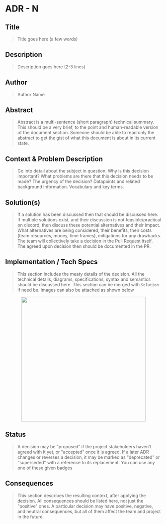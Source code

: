 # ADR - N

## Title
> Title goes here (a few words)

## Description
> Description goes here (2-3 lines)

## Author
> Author Name

## Abstract
> Abstract is a multi-sentence (short paragraph) technical summary. This should be a very brief, to the point and human-readable version of the document section. Someone should be able to read only the abstract to get the gist of what this document is about in its current state.

## Context & Problem Description
> Go into detail about the subject in question. Why is this decision important? What problems are there that this decision needs to be made? The urgency of the decision? Datapoints and related background information. Vocabulary and key terms.

## Solution(s)
> If a solution has been discussed then that should be discussed here. If multiple solutions exist, and their discussion is not feasible/practical on discord, then discuss these potential alternatives and their impact.
> What alternatives are being considered, their benefits, their costs (team resources, money, time frames), mitigations for any drawbacks. The team will collectively take a decision in the Pull Request itself. The agreed upon decision then should be documented in the PR.

## Implementation / Tech Specs
> This section includes the meaty details of the decision. All the technical details, diagrams, specifications, syntax and semantics should be discussed here.
> This section can be merged with `Solution` if need be. Images can also be attached as shown below

<!-- ![](logo.jpeg) -->
<p align="center">
  <img src="/tempReferenceDiagram.webp" width="400">
</p>

## Status
> A decision may be "proposed" if the project stakeholders haven't agreed with it yet, or "accepted" once it is agreed. If a later ADR changes or reverses a decision, it may be marked as "deprecated" or "superseded" with a reference to its replacement. You can use any one of these given badges

<Badge text="PROPOSED"/>
<Badge text="ACCEPTED"/>
<Badge text="DEPRECATED" type="error"/>
<Badge text="SUPERSEDED"type="warning"/>

## Consequences
> This section describes the resulting context, after applying the decision. All consequences should be listed here, not just the "positive" ones. A particular decision may have positive, negative, and neutral consequences, but all of them affect the team and project in the future.
